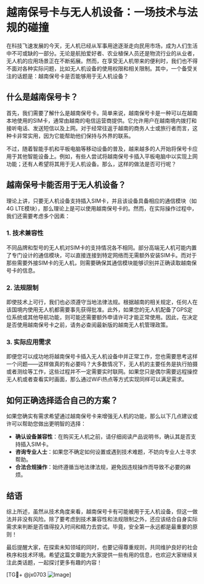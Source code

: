 # 越南保号卡与无人机设备：一场技术与法规的碰撞

在科技飞速发展的今天，无人机已经从军事用途逐渐走向民用市场，成为人们生活中不可或缺的一部分。无论是航拍爱好者、农业植保人员还是物流行业的从业者，无人机的应用场景正在不断拓展。然而，在享受无人机带来的便利时，我们也不得不面对各种实际问题，比如无人机设备的使用权限和相关限制。其中，一个备受关注的话题是：越南保号卡是否能够用于无人机设备？

## 什么是越南保号卡？

首先，我们需要了解什么是越南保号卡。简单来说，越南保号卡是一种可以在越南本地使用的SIM卡，通常由越南的电信运营商提供。它允许用户在越南境内拨打和接听电话、发送短信以及上网。对于经常往返于越南的商务人士或旅行者而言，这种卡非常实用，因为它能帮助他们保持与外界的联系。

不过，随着智能手机和平板电脑等移动设备的普及，越来越多的人开始将保号卡应用于其他智能设备上。例如，有些人尝试将越南保号卡插入平板电脑中以实现上网功能；还有人希望将其用于无人机设备。那么，这样的做法是否可行呢？

## 越南保号卡能否用于无人机设备？

理论上讲，只要无人机设备支持插入SIM卡，并且该设备具备相应的通信模块（如4G LTE模块），那么理论上是可以使用越南保号卡的。然而，在实际操作过程中，我们还需要考虑多个因素：

### 1. 技术兼容性
不同品牌和型号的无人机对SIM卡的支持情况各不相同。部分高端无人机可能内置了专门设计的通信模块，可以直接连接到特定网络而无需额外安装SIM卡。而对于那些需要外接SIM卡的无人机，则需要确保其通信模块能够识别并正确读取越南保号卡的信息。

### 2. 法规限制
即使技术上可行，我们也必须遵守当地法律法规。根据越南的相关规定，任何人在该国境内使用无人机都需要事先获得批准。此外，如果您的无人机配备了GPS定位系统或其他导航功能，则可能还需要额外申请许可才能正常使用。因此，在决定是否使用越南保号卡之前，请务必查阅最新版的越南无人机管理政策。

### 3. 实际应用需求
即便您可以成功地将越南保号卡插入无人机设备中并正常工作，您也需要思考这样一个问题——这样做真的有必要吗？大多数情况下，无人机的主要任务是执行拍摄或者测绘等工作，这些过程并不一定需要实时联网。如果您只是偶尔需要远程操控无人机或者查看实时画面，那么通过WiFi热点等方式实现同样可以满足需求。

## 如何正确选择适合自己的方案？

如果您确实有需求希望通过越南保号卡来增强无人机的功能，那么以下几点建议或许可以帮助您做出更明智的选择：

- **确认设备兼容性**：在购买无人机之前，请仔细阅读产品说明书，确认其是否支持插入SIM卡。
- **咨询专业人士**：如果您不确定如何设置或遇到技术难题，不妨向专业人士寻求帮助。
- **合法合规操作**：始终遵循当地法律法规，避免因违规操作而导致不必要的麻烦。

## 结语

综上所述，虽然从技术角度来看，越南保号卡有可能被用于无人机设备，但这一做法并非没有风险。除了要考虑到技术兼容性和法规限制之外，还应该结合自身实际需求来判断是否值得投入时间和精力去尝试。毕竟，安全第一永远都是最重要的原则！

最后提醒大家，在探索未知领域的同时，也要记得尊重规则，共同维护良好的社会秩序和技术环境。希望这篇文章能为大家提供一些有用的信息，也欢迎大家继续关注此类话题，一起探讨更多有趣的内容！

[TG💪+ @jx0703 ![Image](https://github.com/user-attachments/assets/dbca1d08-cadb-493c-b0ec-ad6f7a83f270)]